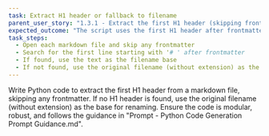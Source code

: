 ```yaml
---
task: Extract H1 header or fallback to filename
parent_user_story: "1.3.1 - Extract the first H1 header (skipping frontmatter) to use as the new filename so that the filename matches the document title"
expected_outcome: "The script uses the first H1 header after frontmatter as the filename base, or falls back to the original filename if no H1 is found"
task_steps:
  - Open each markdown file and skip any frontmatter
  - Search for the first line starting with '# ' after frontmatter
  - If found, use the text as the filename base
  - If not found, use the original filename (without extension) as the base
---
```


Write Python code to extract the first H1 header from a markdown file, skipping any frontmatter. If no H1 header is found, use the original filename (without extension) as the base for renaming. Ensure the code is modular, robust, and follows the guidance in "Prompt - Python Code Generation Prompt Guidance.md".
